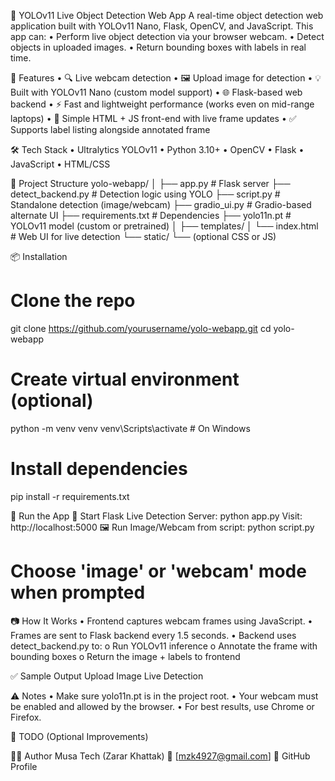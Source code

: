 🧫 YOLOv11 Live Object Detection Web App
A real-time object detection web application built with YOLOv11 Nano, Flask, OpenCV, and JavaScript. This app can:
•	Perform live object detection via your browser webcam.
•	Detect objects in uploaded images.
•	Return bounding boxes with labels in real time.

🚀 Features
•	🔍 Live webcam detection
•	🖼️ Upload image for detection
•	💡 Built with YOLOv11 Nano (custom model support)
•	🌐 Flask-based web backend
•	⚡ Fast and lightweight performance (works even on mid-range laptops)
•	🎨 Simple HTML + JS front-end with live frame updates
•	✅ Supports label listing alongside annotated frame

🛠️ Tech Stack
•	Ultralytics YOLOv11
•	Python 3.10+
•	OpenCV
•	Flask
•	JavaScript
•	HTML/CSS

📁 Project Structure
yolo-webapp/
│
├── app.py                 # Flask server
├── detect_backend.py      # Detection logic using YOLO
├── script.py              # Standalone detection (image/webcam)
├── gradio_ui.py           # Gradio-based alternate UI
├── requirements.txt       # Dependencies
├── yolo11n.pt             # YOLOv11 model (custom or pretrained)
│
├── templates/
│   └── index.html         # Web UI for live detection
└── static/
    └── (optional CSS or JS)

📦 Installation
# Clone the repo
git clone https://github.com/yourusername/yolo-webapp.git
cd yolo-webapp

# Create virtual environment (optional)
python -m venv venv
venv\Scripts\activate   # On Windows

# Install dependencies
pip install -r requirements.txt

🥪 Run the App
🔴 Start Flask Live Detection Server:
python app.py
Visit: http://localhost:5000
🖼️ Run Image/Webcam from script:
python script.py
# Choose 'image' or 'webcam' mode when prompted

📷 How It Works
•	Frontend captures webcam frames using JavaScript.
•	Frames are sent to Flask backend every 1.5 seconds.
•	Backend uses detect_backend.py to:
o	Run YOLOv11 inference
o	Annotate the frame with bounding boxes
o	Return the image + labels to frontend

✅ Sample Output
Upload Image	Live Detection
	

⚠️ Notes
•	Make sure yolo11n.pt is in the project root.
•	Your webcam must be enabled and allowed by the browser.
•	For best results, use Chrome or Firefox.

📌 TODO (Optional Improvements)

🧑‍💻 Author
Musa Tech (Zarar Khattak)
📧 [mzk4927@gmail.com]
🔗 GitHub Profile


